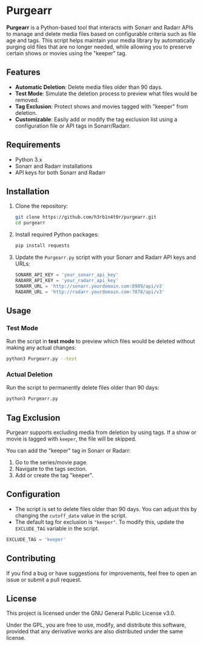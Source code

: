 # Purgearr

**Purgearr** is a Python-based tool that interacts with Sonarr and Radarr APIs to manage and delete media files based on configurable criteria such as file age and tags. This script helps maintain your media library by automatically purging old files that are no longer needed, while allowing you to preserve certain shows or movies using the "keeper" tag.

## Features

- **Automatic Deletion**: Delete media files older than 90 days.
- **Test Mode**: Simulate the deletion process to preview what files would be removed.
- **Tag Exclusion**: Protect shows and movies tagged with "keeper" from deletion.
- **Customizable**: Easily add or modify the tag exclusion list using a configuration file or API tags in Sonarr/Radarr.

## Requirements

- Python 3.x
- Sonarr and Radarr installations
- API keys for both Sonarr and Radarr

## Installation

1. Clone the repository:

   ```bash
   git clone https://github.com/h3rb1n4t0r/purgearr.git
   cd purgearr
   ```

2. Install required Python packages:

   ```bash
   pip install requests
   ```

3. Update the `Purgearr.py` script with your Sonarr and Radarr API keys and URLs:

   ```python
   SONARR_API_KEY = 'your_sonarr_api_key'
   RADARR_API_KEY = 'your_radarr_api_key'
   SONARR_URL = 'http://sonarr.yourdomain.com:8989/api/v3'
   RADARR_URL = 'http://radarr.yourdomain.com:7878/api/v3'
   ```

## Usage

### Test Mode

Run the script in **test mode** to preview which files would be deleted without making any actual changes:

```bash
python3 Purgearr.py --test
```

### Actual Deletion

Run the script to permanently delete files older than 90 days:

```bash
python3 Purgearr.py
```

## Tag Exclusion

Purgearr supports excluding media from deletion by using tags. If a show or movie is tagged with `keeper`, the file will be skipped.

You can add the "keeper" tag in Sonarr or Radarr:

1. Go to the series/movie page.
2. Navigate to the tags section.
3. Add or create the tag "keeper".

## Configuration

- The script is set to delete files older than 90 days. You can adjust this by changing the `cutoff_date` value in the script.
- The default tag for exclusion is `"keeper"`. To modify this, update the `EXCLUDE_TAG` variable in the script.

```python
EXCLUDE_TAG = 'keeper'
```

## Contributing

If you find a bug or have suggestions for improvements, feel free to open an issue or submit a pull request.

## License

This project is licensed under the GNU General Public License v3.0.

Under the GPL, you are free to use, modify, and distribute this software, provided that any derivative works are also distributed under the same license.
